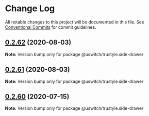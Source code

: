# Change Log

All notable changes to this project will be documented in this file.
See [Conventional Commits](https://conventionalcommits.org) for commit guidelines.

## [0.2.62](https://github.com/uswitch/trustyle/compare/@uswitch/trustyle.side-drawer@0.2.60...@uswitch/trustyle.side-drawer@0.2.62) (2020-08-03)

**Note:** Version bump only for package @uswitch/trustyle.side-drawer





## [0.2.61](https://github.com/uswitch/trustyle/compare/@uswitch/trustyle.side-drawer@0.2.60...@uswitch/trustyle.side-drawer@0.2.61) (2020-08-03)

**Note:** Version bump only for package @uswitch/trustyle.side-drawer





## [0.2.60](https://github.com/uswitch/trustyle/compare/@uswitch/trustyle.side-drawer@0.2.59...@uswitch/trustyle.side-drawer@0.2.60) (2020-07-15)

**Note:** Version bump only for package @uswitch/trustyle.side-drawer
